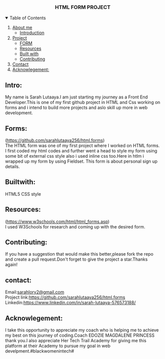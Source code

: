 <br />
<p align="center">
  <a href="https://github.com/othneildrew/Best-README-Template">
    <!-- <img src="images/logo.png" alt="Logo" width="80" height="80"> -->
  </a>

  <h3 align="center">HTML FORM PROJECT</h3>
  
  <p align="center">
    <!-- HTML TABLE PROJECT -->
  

 <details open="open">
  <summary>Table of Contents</summary>
  <ol>
    <li>
      <a href="#About me">About me</a>
      <ul>
        <li><a href="#intro">Introduction</a></li>
      </ul>
    </li>
    <li>
       <a href="#Projects">Project</a>
      <ul>
        <li><a href="#Forms">FORM</a></li>
         <li><a href="#Resources">Resources</a></li>
          <li><a href="#Builtwith">Built with</a></li>
          <li><a href="#Contributing">Contributing</a></li>
      </ul>
      <li><a href="#contact">Contact</a></li>
      <li><a href="#Acknowlegement">Acknowlegement:</a></li>
  </ol>
</details>
  
 ## Intro:
  
  My name is Sarah Lutaaya.I am just starting my journey as a Front End Developer.This is one of my first github project in HTML and Css working on forms and i intend to build more projects and aslo skill up more in web development.
  
  ## Forms:
  (https://github.com/sarahlutaaya256/html.forms) <br>
  The HTML form was one of my first project where I worked on HTML forms. I first coded my html codes and further went a head to style my form using some bit of external css style also  i used inline css too.Here in htlm i wrapped up my form by using Fieldset.
  This form is about personal sign up details.

  ## Builtwith:
  HTML5
  CSS style 
  
  ## Resources:
  (https://www.w3schools.com/html/html_forms.asp)<br>
  I used W3Schools for research and coming up with the desired form. 
  
 ## Contributing:
 If you have a suggestion that would make this better,please fork the repo and create a pull request.Don't forget to give the project a star.Thanks again!

 ## contact:
  
  Email:sarahlory2@gmail.com<br>
  Project link:https://github.com/sarahlutaaya256/html.forms<br>
  Linkedin:https://www.linkedin.com/in/sarah-lutaaya-576573188/

## Acknowlegement:
I take this opportunity to appreciate my coach who is helping me to achieve my best on this journey of coding.Coach 
EDOZIE MAGDALENE PRINCESS thank you.I also appreciate Her Tech Trail Academy for giving me this platform at their Academy to pursue my goal in web develpment.#blackwomenintech#
